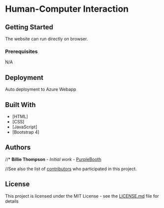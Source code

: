 # Human-Computer Interaction



## Getting Started

The website can run directly on browser.

### Prerequisites

N/A

## Deployment

Auto deployment to Azure Webapp

## Built With

* [HTML]
* [CSS]
* [JavaScript]
* [Bootstrap 4]

## Authors

//* **Billie Thompson** - *Initial work* - [PurpleBooth](https://github.com/PurpleBooth)

//See also the list of [contributors](https://github.com/your/project/contributors) who participated in this project.

## License

This project is licensed under the MIT License - see the [LICENSE.md](LICENSE.md) file for details
